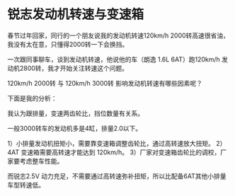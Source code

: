 锐志发动机转速与变速箱
=====
春节过年回家，同行的一个朋友说我的发动机转速120km/h 2000转高速很省油，我没有太在意，只懂得2000转一下会换挡。

一次跟同事聊车，谈到发动机转速，他说他的车（朗逸 1.6L 6AT）跑120km/h 发动机2800转，我才开始关注转速这个问题。

120km/h 2000转 与 120km/h 3000转 影响发动机转速有哪些因素呢？

下面是我的分析：

我认为跟排量，变速两齿轮比，挡位数量有关系。

一般3000转车的发动机多是4缸，排量2.0以下。

1）小排量发动机扭矩小，需要靠变速箱调整齿轮比，通过高转速放大扭矩。
2）4AT 变速箱需要高转速才能达到 120km/h。
3）厂家对变速箱齿轮比的调校，厂家要考虑整车性能。


而锐志2.5V 动力充足，不需要通过高转速弥补扭矩，所以比配备6AT其他小排量车型转速低。

